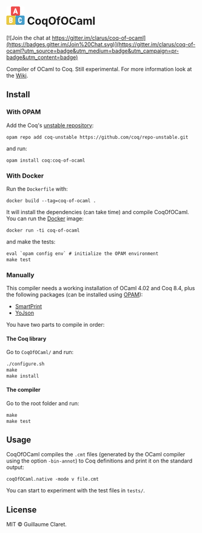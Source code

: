 # ![Logo](https://raw.githubusercontent.com/clarus/icons/master/abc-48.png) CoqOfOCaml
[![Join the chat at https://gitter.im/clarus/coq-of-ocaml](https://badges.gitter.im/Join%20Chat.svg)](https://gitter.im/clarus/coq-of-ocaml?utm_source=badge&utm_medium=badge&utm_campaign=pr-badge&utm_content=badge)

Compiler of OCaml to Coq. Still experimental. For more information look at the [Wiki](https://github.com/clarus/coq-of-ocaml/wiki).

## Install
### With OPAM
Add the Coq's [unstable repository](https://github.com/coq/repo-unstable):

    opam repo add coq-unstable https://github.com/coq/repo-unstable.git

and run:

    opam install coq:coq-of-ocaml

### With Docker
Run the `Dockerfile` with:

    docker build --tag=coq-of-ocaml .

It will install the dependencies (can take time) and compile CoqOfOCaml. You can run the [Docker](https://www.docker.io/) image:

    docker run -ti coq-of-ocaml

and make the tests:

    eval `opam config env` # initialize the OPAM environment
    make test

### Manually
This compiler needs a working installation of OCaml 4.02 and Coq 8.4, plus the following packages (can be installed using [OPAM](http://opam.ocaml.org/)):
* [SmartPrint](https://github.com/clarus/smart-print)
* [YoJson](http://mjambon.com/yojson.html)

You have two parts to compile in order:

#### The Coq library
Go to `CoqOfOCaml/` and run:

    ./configure.sh
    make
    make install

#### The compiler
Go to the root folder and run:

    make
    make test

## Usage
CoqOfOCaml compiles the `.cmt` files (generated by the OCaml compiler using the option `-bin-annot`) to Coq definitions and print it on the standard output:

    coqOfOCaml.native -mode v file.cmt

You can start to experiment with the test files in `tests/`.

## License
MIT © Guillaume Claret.
